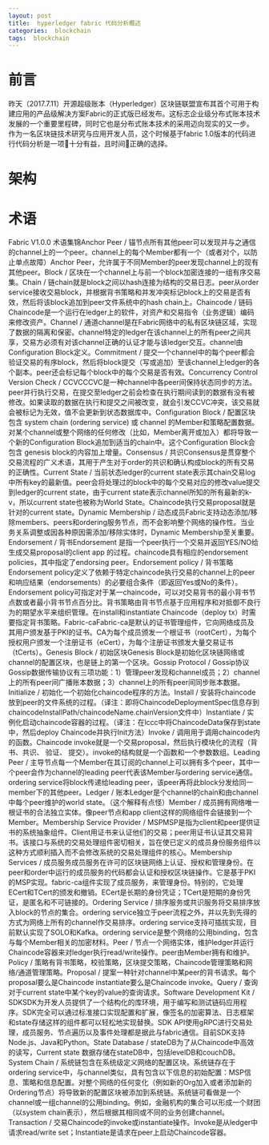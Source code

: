 ```yaml
---
layout: post
title:  hyperledger fabric 代码分析概述 
categories:  blockchain
tags:  blockchain 
--- 
```



# 前言 

昨天（2017.7.11）开源超级账本（Hyperledger）区块链联盟宣布其首个可用于构建应用的产品级解决方案Fabric的正式版已经发布。这标志企业级分布式账本技术发展的一个重要里程碑，同时它也是分布式账本技术的采用迈向现实的又一步。
作为一名区块链技术研究与应用开发人员，这个时候基于fabric 1.0版本的代码进行代码分析是一项十分有益，且时间正确的选择。



# 架构 


# 术语 

Fabric V1.0.0 术语集锦Anchor Peer / 锚节点所有其他peer可以发现并与之通信的channel上的一个peer。channel上的每个Member都有一个（或者对个，以防止单点故障）Anchor Peer，允许属于不同Member的peer发现channel上的现有其他peer。Block / 区块在一个channel上与前一个block加密连接的一组有序交易集。Chain / 链chain就是block之间以hash连接为结构的交易日志。peer从order service接收交易block，并根据背书策略和并发冲突标记block上的交易是否有效，然后将该block追加到peer文件系统中的hash chain上。Chaincode / 链码Chaincode是一个运行在ledger上的软件，对资产和交易指令（业务逻辑）编码来修改资产。Channel / 通道channel是在Fabric网络中的私有区块链区域，实现了数据的隔离和保密。channel特定的ledger在该channel上的所有peer之间共享，交易方必须有对该channel正确的认证才能与该ledger交互。channel由Configuration Block定义。Commitment / 提交一个channel中的每个peer都会验证交易的有序block，然后将block提交（写或追加）至该channel上ledger的各个副本。peer还会标记每个block中的每个交易是否有效。Concurrency Control Version Check / CCVCCCVC是一种channel中各peer间保持状态同步的方法。peer并行执行交易，在提交至ledger之前会检查在执行期间读到的数据有没有被修改。如果读取的数据在执行和提交之间被改变，就会引发CCVC冲突，该交易就会被标记为无效，值不会更新到状态数据库中。Configuration Block / 配置区块包含 system chain (ordering service) 或 channel 的Member和策略配置数据。对某个channel或整个网络的任何修改（比如，Member离开或加入）都将导致一个新的Configuration Block追加到适当的chain中。这个Configuration Block会包含 genesis block的内容加上增量。Consensus / 共识Consensus是贯穿整个交易流程的广义术语，其用于产生对于order的共识和确认构成block的所有交易的正确性。Current State / 当前状态ledger的current state表示其chain交易log中所有key的最新值。peer会将处理过的block中的每个交易对应的修改value提交到ledger的current state，由于current state表示channel所知的所有最新的k-v，所以current state也被称为World State。Chaincode执行交易proposal就是针对的current state。Dynamic Membership / 动态成员Fabric支持动态添加/移除members、peers和ordering服务节点，而不会影响整个网络的操作性。当业务关系调整或因各种原因需添加/移除实体时，Dynamic Membership至关重要。Endorsement / 背书Endorsement 是指一个peer执行一个交易并返回YES/NO给生成交易proposal的client app 的过程。chaincode具有相应的endorsement policies，其中指定了endorsing peer。Endorsement policy / 背书策略Endorsement policy定义了依赖于特定chaincode执行交易的channel上的peer和响应结果（endorsements）的必要组合条件（即返回Yes或No的条件）。Endorsement policy可指定对于某一chaincode，可以对交易背书的最小背书节点数或者最小背书节点百分比。背书策略由背书节点基于应用程序和对抵御不良行为的期望水平来组织管理。在install和instantiate Chaincode（deploy tx）时需要指定背书策略。Fabric-caFabric-ca是默认的证书管理组件，它向网络成员及其用户颁发基于PKI的证书。CA为每个成员颁发一个根证书（rootCert），为每个授权用户颁发一个注册证书（eCert），为每个注册证书颁发大量交易证书（tCerts）。Genesis Block / 初始区块Genesis Block是初始化区块链网络或channel的配置区块，也是链上的第一个区块。Gossip Protocol / Gossip协议Gossip数据传输协议有三项功能：1）管理peer发现和channel成员；2）channel上的所有peer间广播账本数据；3）channel上的所有peer间同步账本数据。Initialize / 初始化一个初始化chaincode程序的方法。Install / 安装将chaincode放到peer的文件系统的过程。（译注：即将ChaincodeDeploymentSpec信息存到chaincodeInstallPath/chaincodeName.chainVersion文件中）Instantiate / 实例化启动chaincode容器的过程。（译注：在lccc中将ChaincodeData保存到state中，然后deploy Chaincode并执行Init方法）Invoke / 调用用于调用chaincode内的函数。Chaincode invoke就是一个交易proposal，然后执行模块化的流程（背书、共识、 验证、 提交）。invoke的结构就是一个函数和一个参数数组。Leading Peer / 主导节点每一个Member在其订阅的channel上可以拥有多个peer，其中一个peer会作为channel的leading peer代表该Member与ordering service通信。ordering service将block传递给leading peer，该peer再将此block分发给同一member下的其他peer。Ledger / 账本Ledger是个channel的chain和由channel中每个peer维护的world state。（这个解释有点怪）Member / 成员拥有网络唯一根证书的合法独立实体。像peer节点和app client这样的网络组件会链接到一个Member。Membership Service Provider / MSPMSP是指为client和peer提供证书的系统抽象组件。Client用证书来认证他们的交易；peer用证书认证其交易背书。该接口与系统的交易处理组件密切相关，旨在使已定义的成员身份服务组件以这种方式顺利插入而不会修改系统的交易处理组件的核心。Membership Services / 成员服务成员服务在许可的区块链网络上认证、授权和管理身份。在peer和order中运行的成员服务的代码都会认证和授权区块链操作。它是基于PKI的MSP实现。fabric-ca组件实现了成员服务，来管理身份。特别的，它处理ECert和TCert的颁发和撤销。ECert是长期的身份凭证；TCert是短期的身份凭证，是匿名和不可链接的。Ordering Service / 排序服务或共识服务将交易排序放入block的节点的集合。ordering service独立于peer流程之外，并以先到先得的方式为网络上所有的channel作交易排序。ordering service支持可插拔实现，目前默认实现了SOLO和Kafka。ordering service是整个网络的公用binding，包含与每个Member相关的加密材料。Peer / 节点一个网络实体，维护ledger并运行Chaincode容器来对ledger执行read/write操作。peer由Member拥有和维护。Policy / 策略有背书策略，校验策略，区块提交策略，Chaincode管理策略和网络/通道管理策略。Proposal / 提案一种针对channel中某peer的背书请求。每个proposal要么是Chaincode instantiate要么是Chaincode invoke。Query / 查询对于current state中某个key的value的查询请求。Software Development Kit / SDKSDK为开发人员提供了一个结构化的库环境，用于编写和测试链码应用程序。SDK完全可以通过标准接口实现配置和扩展，像签名的加密算法、日志框架和state存储这样的组件都可以轻松地实现替换。SDK API使用gRPC进行交易处理，成员服务、节点遍历以及事件处理都是据此与fabric通信。目前SDK支持Node.js、Java和Python。State Database / stateDB为了从Chaincode中高效的读写，Current state 数据存储在stateDB中，包括levelDB和couchDB。System Chain / 系统链包含在系统级定义网络的配置区块。系统链存在于ordering service中，与channel类似，具有包含以下信息的初始配置：MSP信息、策略和信息配置。对整个网络的任何变化（例如新的Org加入或者添加新的Ordering节点）将导致新的配置区块被添加到系统链。系统链可看做是一个channel或一组channel的公用binding。例如，金融机构的集合可以形成一个财团（以system chain表示），然后根据其相同或不同的业务创建channel。Transaction / 交易Chaincode的invoke或instantiate操作。Invoke是从ledger中请求read/write set；Instantiate是请求在peer上启动Chaincode容器。




